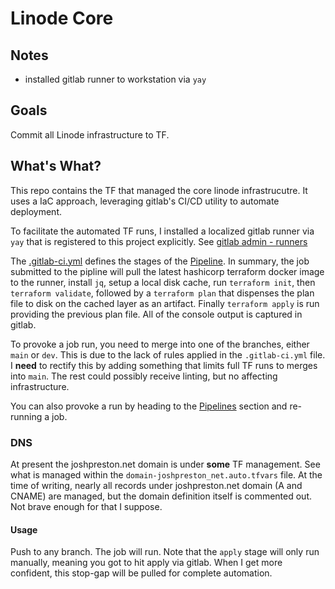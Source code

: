 # Linode Core

## Notes

- installed gitlab runner to workstation via `yay`


## Goals

Commit all Linode infrastructure to TF.

## What's What?

This repo contains the TF that managed the core linode infrastrucutre.  It uses a IaC approach, leveraging gitlab's CI/CD utility to automate deployment.

To facilitate the automated TF runs, I installed a localized gitlab runner via `yay` that is registered to this project explicitly.
See [gitlab admin - runners](https://git.joshpreston.net/admin/runners)

The [.gitlab-ci.yml](https://git.joshpreston.net/terraform/linode-core/-/blob/main/.gitlab-ci.yml) defines the stages of the [Pipeline](https://git.joshpreston.net/terraform/linode-core/-/pipelines).  In summary, the job submitted to the pipline will pull the latest hashicorp terraform docker image to the runner, install `jq`, setup a local disk cache, run `terraform init`, then `terraform validate`, followed by a `terraform plan` that dispenses the plan file to disk on the cached layer as an artifact.  Finally `terraform apply` is run providing the previous plan file.  All of the console output is captured in gitlab.

To provoke a job run, you need to merge into one of the branches, either `main` or `dev`.  This is due to the lack of rules applied in the `.gitlab-ci.yml` file.  I **need** to rectify this by adding something that limits full TF runs to merges into `main`.  The rest could possibly receive linting, but no affecting infrastructure.

You can also provoke a run by heading to the [Pipelines](https://git.joshpreston.net/terraform/linode-core/-/pipelines) section and re-running a job.


### DNS

At present the joshpreston.net domain is under **some** TF management.  See what is managed within the `domain-joshpreston_net.auto.tfvars` file.  At the time of writing, nearly all records under joshpreston.net domain (A and CNAME) are managed, but the domain definition itself is commented out.  Not brave enough for that I suppose.

#### Usage

Push to any branch.  The job will run.  Note that the `apply` stage will only run manually, meaning you got to hit apply via gitlab.  When I get more confident, this stop-gap will be pulled for complete automation.

